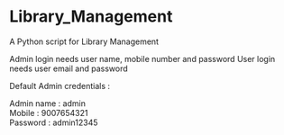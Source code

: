# Library_Management
A Python script for Library Management

Admin login needs user name, mobile number and password
User login needs user email and password

Default Admin credentials :

Admin name : admin </br>
Mobile : 9007654321  </br>
Password : admin12345 </br>
